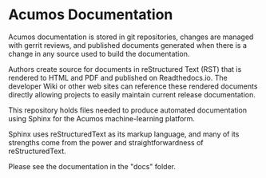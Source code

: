 # Acumos Documentation

Acumos documentation is stored in git repositories, changes are managed with gerrit reviews, and published documents generated when there is a change in any source used to build the documentation.

Authors create source for documents in reStructured Text (RST) that is rendered to HTML and PDF and published on Readthedocs.io. The developer Wiki or other web sites can reference these rendered documents directly allowing projects to easily maintain current release documentation.

This repository holds files needed to produce automated documentation using Sphinx
for the Acumos machine-learning platform.  

Sphinx uses reStructuredText as its markup language, and many of its strengths come from the power and straightforwardness of reStructuredText. 

Please see the documentation in the "docs" folder.